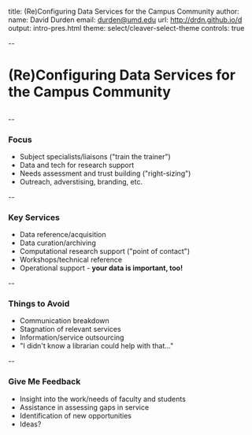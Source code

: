 title: (Re)Configuring Data Services for the Campus Community
author: 
  name: David Durden
  email: durden@umd.edu 
  url: http://drdn.github.io/d
output: intro-pres.html
theme: select/cleaver-select-theme
controls: true

--

# (Re)Configuring Data Services for the Campus Community
## 

--

### Focus

* Subject specialists/liaisons ("train the trainer")
* Data and tech for research support
* Needs assessment and trust building ("right-sizing")
* Outreach, adverstising, branding, etc.

--

### Key Services

* Data reference/acquisition
* Data curation/archiving
* Computational research support ("point of contact")
* Workshops/technical reference
* Operational support - **your data is important, too!**

--

### Things to Avoid

* Communication breakdown
* Stagnation of relevant services
* Information/service outsourcing
* "I didn't know a librarian could help with that..."

--

### Give Me Feedback

* Insight into the work/needs of faculty and students
* Assistance in assessing gaps in service
* Identification of new opportunities
* Ideas?
